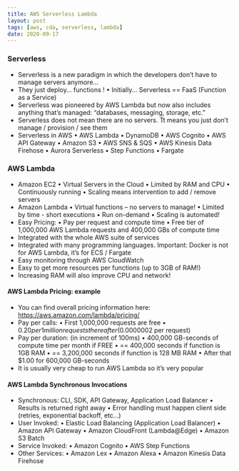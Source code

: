 ```yaml
---
title: AWS Serverless Lambda
layout: post
tags: [aws, cda, serverless, lambda]
date: 2020-09-17
---
```


### Serverless
-	Serverless is a new paradigm in which the developers don’t have to manage servers anymore…
-	They just deploy… functions !
•	Initially... Serverless == FaaS (Function as a Service)
-	Serverless was pioneered by AWS Lambda but now also includes anything that’s managed: “databases, messaging, storage, etc.”
-	Serverless does not mean there are no servers. Tt means you just don’t manage / provision / see them
- Serverless in AWS
•	AWS Lambda
•	DynamoDB
•	AWS Cognito
•	AWS API Gateway
•	Amazon S3
•	AWS SNS & SQS
•	AWS Kinesis Data Firehose
•	Aurora Serverless
•	Step Functions
•	Fargate
### AWS Lambda
- Amazon EC2
• Virtual Servers in the Cloud
• Limited by RAM and CPU
• Continuously running 
•	Scaling means intervention to add / remove servers
- Amazon Lambda
•	Virtual functions – no servers to manage!
•	Limited by time - short executions
•	Run on-demand
•	Scaling is automated!
- Easy Pricing:
•	Pay per request and compute time
•	Free tier of 1,000,000 AWS Lambda requests and 400,000 GBs of compute time
-	Integrated with the whole AWS suite of services
-	Integrated with many programming languages. Important: Docker is not for AWS Lambda, it’s for ECS / Fargate
-	Easy monitoring through AWS CloudWatch
-	Easy to get more resources per functions (up to 3GB of RAM!)
-	Increasing RAM will also improve CPU and network!
#### AWS Lambda Pricing: example
-	You can find overall pricing information here: https://aws.amazon.com/lambda/pricing/
-	Pay per calls:
•	First 1,000,000 requests are free
•	$0.20 per 1 million requests thereafter ($0.0000002 per request)
-	Pay per duration: (in increment of 100ms)
•	400,000 GB-seconds of compute time per month if FREE
•	== 400,000 seconds if function is 1GB RAM
•	== 3,200,000 seconds if function is 128 MB RAM
•	After that $1.00 for 600,000 GB-seconds
-	It is usually very cheap to run AWS Lambda so it’s very popular
#### AWS Lambda Synchronous Invocations
-	Synchronous: CLI, SDK, API Gateway, Application Load Balancer
•	Results is returned right away
•	Error handling must happen client side (retries, exponential backoff, etc…)
-	User Invoked:
•	Elastic Load Balancing (Application Load Balancer)
•	Amazon API Gateway
•	Amazon CloudFront (Lambda@Edge)
•	Amazon S3 Batch
-	Service Invoked:
•	Amazon Cognito
•	AWS Step Functions
-	Other Services:
•	Amazon Lex
•	Amazon Alexa
•	Amazon Kinesis Data Firehose

